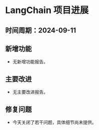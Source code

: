 # LangChain 项目进展

## 时间周期：2024-09-11

## 新增功能
- 无新增功能报告。

## 主要改进
- 无主要改进报告。

## 修复问题
- 今天关闭了若干问题，具体细节尚未提供。